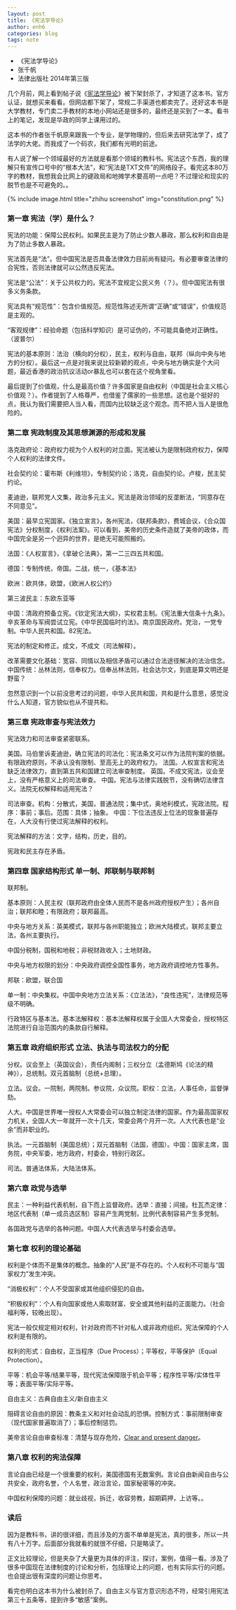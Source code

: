 ```yaml
---
layout: post
title: 《宪法学导论》
author: enh6
categories: blog
tags: note
---
```


- 《宪法学导论》
- 张千帆
- 法律出版社 2014年第三版

几个月前，网上看到帖子说《[宪法学导论](https://book.douban.com/subject/25918941/)》被下架封杀了，才知道了这本书。官方认证，就想买来看看。但网店都下架了，常规二手渠道也都卖完了。还好这本书是大学教材，专门卖二手教材的本地小网站还是很多的，最终还是买到了一本。看书上的笔记，发现是华政的同学上课用过的。

这本书的作者张千帆原来跟我一个专业，是学物理的，但后来去研究法学了，成了法学的大佬。而我成了一个码农，我们都有光明的前途。

有人说了解一个领域最好的方法就是看那个领域的教科书。宪法这个东西，我的理解只有宣传口号中的“根本大法”，和“宪法是TXT文件”的网络段子。看完这本80万字的教材，我想我会比网上的键政局和地摊学术要高明一点吧？不过理论和现实的脱节也是不可避免的。。

{% include image.html title="zhihu screenshot" img="constitution.png" %}

### 第一章 宪法（学）是什么？

宪法的功能：保障公民权利。如果民主是为了防止少数人暴政，那么权利和自由是为了防止多数人暴政。

宪法首先是“法”。但中国宪法是否具备法律效力目前尚有疑问。有必要审查法律的合宪性，否则法律就可以公然违反宪法。

宪法是“公法”：关于公共权力的。宪法不宜规定公民义务（？）。但中国宪法有很多义务条款。

宪法具有“规范性”：包含价值规范。规范性陈述无所谓“正确”或“错误”，价值规范是主观的。

“客观规律”：经验命题（包括科学知识）是可证伪的，不可能具备绝对正确性。（波普尔）

宪法的基本原则：法治（横向的分权），民主，权利与自由，联邦（纵向中央与地方的分权）。最后这一点是对我来说比较新颖的观点，中央与地方确实是个大问题，最近香港的政治抗议活动or暴乱也可以套在这个视角里看。

最后提到了价值观，什么是最高价值？许多国家是自由权利（中国是社会主义核心价值观？）。作者提到了人格尊严，也借鉴了儒家的一些思想。这也是个挺好的点，我认为我们需要把人当人看，而国内比较缺乏这个观念。而不把人当人是很危险的。

### 第二章 宪政制度及其思想渊源的形成和发展

洛克政府论：政府权力视为个人权利的对立面。宪法被认为是限制政府权力，保障个人权利的法律文件。

社会契约论：霍布斯《利维坦》，专制契约论；洛克，自由契约论。卢梭，民主契约论。

麦迪逊，联邦党人文集，政治多元主义。宪法是政治领域的反垄断法，“同意存在不同意见”。

美国：最早立宪国家。《独立宣言》，各州宪法，《联邦条款》，费城会议，《合众国宪法》分权制度，《权利法案》。可以看到，美帝的历史条件造就了美帝的政体，而中国完全是另一个迥异的世界，是绝无可能照搬的。

法国：《人权宣言》，《拿破仑法典》，第一二三四五共和国。

德国：专制传统，帝国。二战，统一，《基本法》

欧洲：欧共体，欧盟，《欧洲人权公约》

第三波民主：东欧东亚等

中国：清政府预备立宪。《钦定宪法大纲》，实权君主制。《宪法重大信条十九条》。辛亥革命与军阀尝试立宪。《中华民国临时约法》。南京国民政府。党治，一党专制。中华人民共和国。82宪法。

宪法的制定和修正。成文，不成文（司法解释）。

改革需要文化基础：宽容、同情以及相信矛盾可以通过合法途径解决的法治信念。中国传统：丛林法则，信奉权力。信奉丛林法则，社会达尔文，到底是算文明还是野蛮？

忽然意识到一个以前没思考过的问题，中华人民共和国，共和是什么意思，感觉没什么人知道，官方貌似也从不提共和。

### 第三章 宪政审查与宪法效力

宪法效力和司法审查紧密联系。

美国。马伯里诉麦迪逊，确立宪法的司法化：宪法条文可以作为法院判案的依据。有限政府原则，不承认没有限制、至高无上的政府权力。
法国。人权宣言和宪法缺乏法律效力，直到第五共和国建立司法审查制度。
英国。不成文宪法，议会至上，没有严格意义上的司法审查。
中国。宪法与法律实践脱节，没有确切法律含义。法院无权解释和适用宪法？

司法审查。机构：分散式，美国，普通法院；集中式，奥地利模式，宪政法院。程序：事前；事后。范围：具体；抽象。
中国：下位法违反上位法的现象普遍存在，人大没有行使过宪法解释的权利。

宪法解释的方法：文字，结构，历史，目的。

宪政和民主存在矛盾。

### 第四章 国家结构形式 单一制、邦联制与联邦制

联邦制。

基本原则：人民主权（联邦政府由全体人民而不是各州政府授权产生）；各州自治；联邦和睦；有限政府；联邦最高。

中央与地方关系：英美模式，联邦与各州职能独立；欧洲大陆模式，联邦主要立法，各州主要执行。

中国分税制，国税和地税；非税财政收入；土地财政。

中央与地方权限的划分：中央政府调控全国性事务，地方政府调控地方性事务。

邦联：欧盟，联合国

单一制：中央集权。中国中央地方立法关系：《立法法》，“良性违宪”，法律规范等级不明确。

行政特区与基本法。基本法解释权：基本法解释权属于全国人大常委会，授权特区法院进行自治范围内的条款自行解释。

### 第五章 政府组织形式 立法、执法与司法权力的分配

分权。议会至上（英国议会），责任内阁制；三权分立（孟德斯鸠《论法的精神》），总统制。双元首脑制（总统+总理）。

立法。议会。一院制，两院制。参议院，众议院。职权：立法，人事任命，监督弹劾。

人大。中国是世界唯一授权人大常委会可以独立制定法律的国家。作为最高国家权力机关，全国人大一年就开一次十几天，常委会两个月开一次。人大代表也是“业余”而非职业的。

执法。一元首脑制（美国总统）；双元首脑制（法国，德国）。中国：国家主席，国务院，中央军委，地方政府，村委会，特别行政区。

司法。普通法体系，大陆法体系。

### 第六章 政党与选举

民主：一种利益代表机制，自下而上监督政府。选举：直接；间接。杜瓦杰定律：地区代表制（单一成员选区制）容易产生两党制，比例代表制容易产生多党制。

各国政党与选举的各种问题。中国人大代表选举与村委会选举。

### 第七章 权利的理论基础

权利是个体而不是集体的概念。抽象的“人民”是不存在的。个人权利不可能与“国家权力”发生冲突。

“消极权利”：个人不受国家或其他组织侵犯的自由。

“积极权利”：个人有向国家或他人索取财富、安全或其他利益的正面能力。（社会福利等，较晚出现）。

宪法一般仅规定相对权利，针对政府而不针对私人或非政府组织。宪法保障的个人权利是有限的。

权利的形式：自由权，正当程序（Due Process）；平等权，平等保护（Equal Protection）。

平等：机会平等/结果平等，现代宪法保障限于机会平等；程序性平等/实体性平等；表面平等/实际平等。

自由主义：古典自由主义/新自由主义

阻碍言论自由的原因：教条主义和对社会动乱的恐惧。控制方式：事前限制审查（现代国家普遍取消了）；事后控制惩罚。

美帝言论自由审查标准：清楚与现存危险，[Clear and present danger](https://en.wikipedia.org/wiki/Clear_and_present_danger)。

### 第八章 权利的宪法保障

言论自由已经是一个很重要的权利，美国德国有无数案例。言论自由新闻自由与公共安全，政府名誉，个人名誉，政治言论，国家秘密等的冲突。

中国权利保障的问题：就业歧视，拆迁，收容劳教，超期羁押，上访等。。

### 读后

因为是教科书，讲的很详细，而且涉及的方面不单单是宪法，真的很多，所以一共有八十万字。后面部分我就看的就很不仔细，只是略读了。

正文比较理论，但是夹杂了大量更为具体的评注，探讨，案例，值得一看。涉及了很多中国现在法律制度的讨论和分析，包括理论上的问题，也有实际实行的问题。也会提出很有深度的问题让你思考。

看完也明白这本书为什么被封杀了。自由主义与官方意识形态不符，经常引用宪法第三十五条等，提到许多“敏感”案例。
